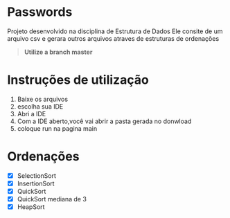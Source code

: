 # Passwords
Projeto desenvolvido na disciplina de Estrutura de Dados
Ele consite de um arquivo csv e gerara outros arquivos atraves de estruturas de ordenações

> <b> Utilize a branch master</b>

# Instruções de utilização
1. Baixe os arquivos
2. escolha sua IDE
3. Abri a IDE
4. Com a IDE aberto,você vai abrir a pasta gerada no donwload
5. coloque run na pagina main

# Ordenações
- [x] SelectionSort
- [x] InsertionSort
- [x] QuickSort
- [x] QuickSort mediana de 3
- [x] HeapSort
